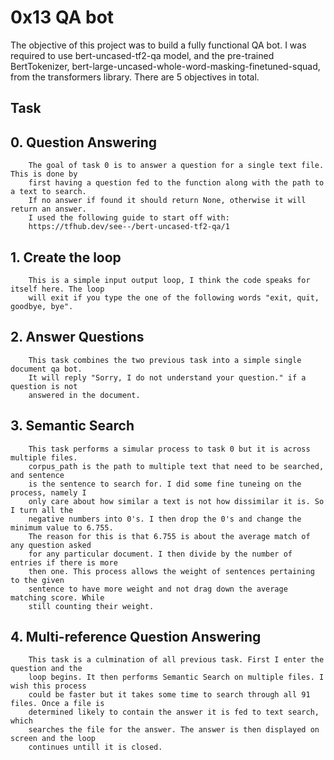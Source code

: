 # **0x13 QA bot**

The objective of this project was to build a fully functional QA bot. I was required to use bert-uncased-tf2-qa model, and the pre-trained BertTokenizer, bert-large-uncased-whole-word-masking-finetuned-squad, from the transformers library. There are 5 objectives in total. 


## **Task**

## 0. Question Answering

		The goal of task 0 is to answer a question for a single text file. This is done by
		first having a question fed to the function along with the path to a text to search.
		If no answer if found it should return None, otherwise it will return an answer.
		I used the following guide to start off with:
		https://tfhub.dev/see--/bert-uncased-tf2-qa/1
		
## 1. Create the loop
		This is a simple input output loop, I think the code speaks for itself here. The loop 
		will exit if you type the one of the following words "exit, quit, goodbye, bye".

## 2. Answer Questions
		This task combines the two previous task into a simple single document qa bot.
		It will reply "Sorry, I do not understand your question." if a question is not
		answered in the document.

## 3. Semantic Search
		This task performs a simular process to task 0 but it is across multiple files.
		corpus_path is the path to multiple text that need to be searched, and sentence
		is the sentence to search for. I did some fine tuneing on the process, namely I
		only care about how similar a text is not how dissimilar it is. So I turn all the
		negative numbers into 0's. I then drop the 0's and change the minimum value to 6.755.
		The reason for this is that 6.755 is about the average match of any question asked
		for any particular document. I then divide by the number of entries if there is more
		then one. This process allows the weight of sentences pertaining to the given
		sentence to have more weight and not drag down the average matching score. While
		still counting their weight.
		
## 4. Multi-reference Question Answering
		This task is a culmination of all previous task. First I enter the question and the
		loop begins. It then performs Semantic Search on multiple files. I wish this process
		could be faster but it takes some time to search through all 91 files. Once a file is
		determined likely to contain the answer it is fed to text search, which
		searches the file for the answer. The answer is then displayed on screen and the loop
		continues untill it is closed.